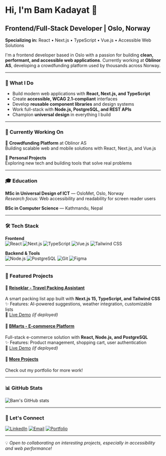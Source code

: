 # Hi, I'm Bam Kadayat 👋

## Frontend/Full-Stack Developer | Oslo, Norway

**Specializing in:** React • Next.js • TypeScript • Vue.js • Accessible Web Solutions

I'm a frontend developer based in Oslo with a passion for building **clean, performant, and accessible web applications**. Currently working at **Oblinor AS**, developing a crowdfunding platform used by thousands across Norway.

---

### 🚀 What I Do

- Build modern web applications with **React, Next.js, and TypeScript**
- Create **accessible, WCAG 2.1-compliant** interfaces
- Develop **reusable component libraries** and design systems
- Work full-stack with **Node.js, PostgreSQL, and REST APIs**
- Champion **universal design** in everything I build

---

### 💼 Currently Working On

🔹 **Crowdfunding Platform** at Oblinor AS  
Building scalable web and mobile solutions with React, Next.js, and Vue.js

🔹 **Personal Projects**  
Exploring new tech and building tools that solve real problems

---

### 🎓 Education

**MSc in Universal Design of ICT** — OsloMet, Oslo, Norway  
*Research focus:* Web accessibility and readability for screen reader users

**BSc in Computer Science** — Kathmandu, Nepal

---

### 🛠️ Tech Stack

**Frontend**  
![React](https://img.shields.io/badge/React-20232A?style=flat&logo=react&logoColor=61DAFB)
![Next.js](https://img.shields.io/badge/Next.js-000000?style=flat&logo=next.js&logoColor=white)
![TypeScript](https://img.shields.io/badge/TypeScript-007ACC?style=flat&logo=typescript&logoColor=white)
![Vue.js](https://img.shields.io/badge/Vue.js-35495E?style=flat&logo=vue.js&logoColor=4FC08D)
![Tailwind CSS](https://img.shields.io/badge/Tailwind_CSS-38B2AC?style=flat&logo=tailwind-css&logoColor=white)

**Backend & Tools**  
![Node.js](https://img.shields.io/badge/Node.js-43853D?style=flat&logo=node.js&logoColor=white)
![PostgreSQL](https://img.shields.io/badge/PostgreSQL-316192?style=flat&logo=postgresql&logoColor=white)
![Git](https://img.shields.io/badge/Git-F05032?style=flat&logo=git&logoColor=white)
![Figma](https://img.shields.io/badge/Figma-F24E1E?style=flat&logo=figma&logoColor=white)

---

### 🌟 Featured Projects

#### 🧳 [Reiseklar - Travel Packing Assistant](https://github.com/bamkadayat/reiseklar)
A smart packing list app built with **Next.js 15, TypeScript, and Tailwind CSS**  
✨ Features: AI-powered suggestions, weather integration, customizable lists  
🔗 [Live Demo](https://reiseklar.vercel.app) *(if deployed)*

#### 🛒 [BMarts - E-commerce Platform](https://github.com/bamkadayat/bmarts)
Full-stack e-commerce solution with **React, Node.js, and PostgreSQL**  
✨ Features: Product management, shopping cart, user authentication  
🔗 [Live Demo](https://bmarts.vercel.app) *(if deployed)*

#### 🎨 [More Projects](https://bamkadayat.github.io)
Check out my portfolio for more work!

---

### 📊 GitHub Stats

![Bam's GitHub stats](https://github-readme-stats.vercel.app/api?username=bamkadayat&show_icons=true&theme=default&hide_border=true)

---

### 🤝 Let's Connect

[![LinkedIn](https://img.shields.io/badge/LinkedIn-0077B5?style=for-the-badge&logo=linkedin&logoColor=white)](https://linkedin.com/in/bamkadayat)
[![Email](https://img.shields.io/badge/Email-D14836?style=for-the-badge&logo=gmail&logoColor=white)](mailto:bamkadayat@gmail.com)
[![Portfolio](https://img.shields.io/badge/Portfolio-000000?style=for-the-badge&logo=vercel&logoColor=white)](https://bamkadayat.github.io)

---

💡 *Open to collaborating on interesting projects, especially in accessibility and web performance!*
